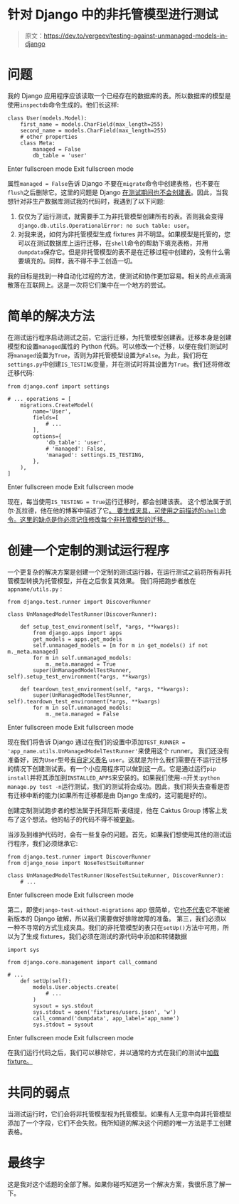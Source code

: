 # 针对 Django 中的非托管模型进行测试

> 原文：<https://dev.to/vergeev/testing-against-unmanaged-models-in-django>

# 问题

我的 Django 应用程序应该读取一个已经存在的数据库的表。所以数据库的模型是使用`inspectdb`命令生成的。他们长这样:

```
class User(models.Model):
    first_name = models.CharField(max_length=255)
    second_name = models.CharField(max_length=255)
    # other properties 
    class Meta:
        managed = False
        db_table = 'user' 
```

Enter fullscreen mode Exit fullscreen mode

属性`managed = False`告诉 Django 不要在`migrate`命令中创建表格，也不要在`flush`之后删除它。这里的问题是 Django [在测试期间也不会创建表](https://docs.djangoproject.com/en/1.11/ref/models/options/#managed)。因此，当我想针对非生产数据库测试我的代码时，我遇到了以下问题:

1.  仅仅为了运行测试，就需要手工为非托管模型创建所有的表。否则我会变得`django.db.utils.OperationalError: no such table: user`。
2.  对我来说，如何为非托管模型生成 fixtures 并不明显。如果模型是托管的，您可以在测试数据库上运行迁移，在`shell`命令的帮助下填充表格，并用`dumpdata`保存它。但是非托管模型的表不是在迁移过程中创建的，没有什么需要填充的。同样，我不得不手工创造一切。

我的目标是找到一种自动化过程的方法，使测试和协作更加容易。相关的点点滴滴散落在互联网上。这是一次将它们集中在一个地方的尝试。

# 简单的解决方法

在测试运行程序启动测试之前，它运行迁移，为托管模型创建表。迁移本身是创建模型和设置`managed`属性的 Python 代码。可以修改一个迁移，以便在我们测试时将`managed`设置为`True`，否则为非托管模型设置为`False`。为此，我们将在`settings.py`中创建`IS_TESTING`变量，并在测试时将其设置为`True`。我们还将修改迁移代码:

```
from django.conf import settings

# ... operations = [
    migrations.CreateModel(
        name='User',
        fields=[
            # ...
        ],
        options={
            'db_table': 'user',
            # 'managed': False,
            'managed': settings.IS_TESTING,
        },
    ),
] 
```

Enter fullscreen mode Exit fullscreen mode

现在，每当使用`IS_TESTING = True`运行迁移时，都会创建该表。
这个想法属于凯尔·瓦拉德，他在他的博客中描述了它[。
要生成夹具，可使用之前描述的`shell`命令。这里的缺点是你必须记住修改每个非托管模型的迁移。](https://kdazzle.svbtle.com/testing-with-unmanaged-databases-in-django)

# 创建一个定制的测试运行程序

一个更复杂的解决方案是创建一个定制的测试运行器，在运行测试之前将所有非托管模型转换为托管模型，并在之后恢复其效果。
我们将把跑步者放在`appname/utils.py` :

```
from django.test.runner import DiscoverRunner

class UnManagedModelTestRunner(DiscoverRunner):

    def setup_test_environment(self, *args, **kwargs):
        from django.apps import apps
        get_models = apps.get_models
        self.unmanaged_models = [m for m in get_models() if not m._meta.managed]
        for m in self.unmanaged_models:
            m._meta.managed = True
        super(UnManagedModelTestRunner, self).setup_test_environment(*args, **kwargs)

    def teardown_test_environment(self, *args, **kwargs):
        super(UnManagedModelTestRunner, self).teardown_test_environment(*args, **kwargs)
        for m in self.unmanaged_models:
            m._meta.managed = False 
```

Enter fullscreen mode Exit fullscreen mode

现在我们将告诉 Django 通过在我们的设置中添加`TEST_RUNNER = 'app_name.utils.UnManagedModelTestRunner'`来使用这个 runner。
我们还没有准备好，因为`User`型号[有自定义表名](https://stackoverflow.com/questions/18085245/running-tests-with-unmanaged-tables-in-django) `user`。这就是为什么我们需要在不运行迁移的情况下创建测试表。有一个小应用程序可以做到这一点。它是通过运行`pip install`并将其添加到`INSTALLED_APPS`来安装的。如果我们使用`-n`开关:`python manage.py test -n`运行测试，我们的测试将会成功。因此，我们将失去查看是否有迁移中断的能力(如果所有迁移都是由 Django 生成的，这可能是好的)。

创建定制测试跑步者的想法属于托拜厄斯·麦纽提，他在 Caktus Group 博客上发布了这个想法。他的帖子的代码不得不被[更新](https://stackoverflow.com/a/36234846/3694363)。

当涉及到维护代码时，会有一些复杂的问题。首先，如果我们想使用其他的测试运行程序，我们必须继承它:

```
from django.test.runner import DiscoverRunner
from django_nose import NoseTestSuiteRunner

class UnManagedModelTestRunner(NoseTestSuiteRunner, DiscoverRunner):
    # ... 
```

Enter fullscreen mode Exit fullscreen mode

第二，即使`django-test-without-migrations` app 很简单，它[也不代表](https://github.com/henriquebastos/django-test-without-migrations/issues/13)它不能被新版本的 Django 破解，所以我们需要做好排除故障的准备。
第三，我们必须以一种不寻常的方式生成夹具。我们的非托管模型的表只在`setUp()`方法中可用，所以为了生成 fixtures，我们必须在测试的源代码中添加和转储数据

```
import sys

from django.core.management import call_command

# ... 
    def setUp(self):
        models.User.objects.create(
            # ...
        )
        sysout = sys.stdout
        sys.stdout = open('fixtures/users.json', 'w')
        call_command('dumpdata', app_label='app_name')
        sys.stdout = sysout 
```

Enter fullscreen mode Exit fullscreen mode

在我们运行代码之后，我们可以移除它，并以通常的方式在我们的测试中[加载 fixture。](https://stackoverflow.com/questions/2470634/loading-fixtures-in-django-unit-tests)

# 共同的弱点

当测试运行时，它们会将非托管模型视为托管模型。如果有人无意中向非托管模型添加了一个字段，它们不会失败。我所知道的解决这个问题的唯一方法是手工创建表格。

# 最终字

这是我对这个话题的全部了解。如果你碰巧知道另一个解决方案，我很乐意了解一下。